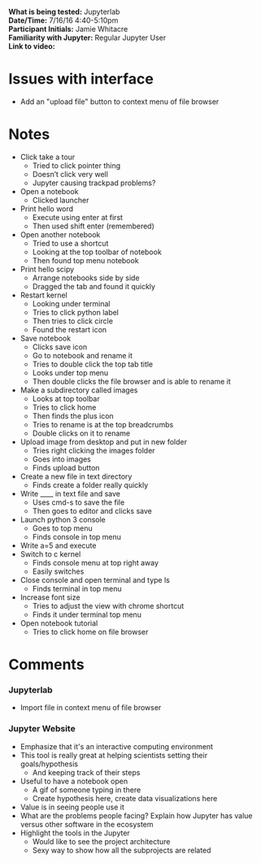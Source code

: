 **What is being tested:** Jupyterlab  
**Date/Time:** 7/16/16 4:40-5:10pm  
**Participant Initials:** Jamie Whitacre  
**Familiarity with Jupyter:** Regular Jupyter User  
**Link to video:**  

# Issues with interface

* Add an "upload file" button to context menu of file browser

# Notes

* Click take a tour
   * Tried to click pointer thing
   * Doesn’t click very well
   * Jupyter causing trackpad problems?
* Open a notebook
   * Clicked launcher
* Print hello word
   * Execute using enter at first
   * Then used shift enter (remembered)
* Open another notebook
   * Tried to use a shortcut
   * Looking at the top toolbar of notebook
   * Then found top menu notebook
* Print hello scipy
   * Arrange notebooks side by side
   * Dragged the tab and found it quickly
* Restart kernel 
   * Looking under terminal
   * Tries to click python label
   * Then tries to click circle
   * Found the restart icon
* Save notebook
   * Clicks save icon
   * Go to notebook and rename it
   * Tries to double click the top tab title
   * Looks under top menu
   * Then double clicks the file browser and is able to rename it
* Make a subdirectory called images
   * Looks at top toolbar
   * Tries to click home
   * Then finds the plus icon
   * Tries to rename is at the top breadcrumbs
   * Double clicks on it to rename
* Upload image from desktop and put in new folder
   * Tries right clicking the images folder
   * Goes into images
   * Finds upload button
* Create a new file in text directory
   * Finds create a folder really quickly
* Write ____ in text file and save
   * Uses cmd-s to save the file
   * Then goes to editor and clicks save
* Launch python 3 console
   * Goes to top menu
   * Finds console in top menu
* Write a=5 and execute
* Switch to c kernel
   * Finds console menu at top right away
   * Easily switches
* Close console and open terminal and type ls
   * Finds terminal in top menu
* Increase font size
   * Tries to adjust the view with chrome shortcut
   * Finds it under terminal top menu
* Open notebook tutorial 
   * Tries to click home on file browser

# Comments

### Jupyterlab
* Import file in context menu of file browser

### Jupyter Website
* Emphasize that it's an interactive computing environment
* This tool is really great at helping scientists setting their goals/hypothesis
   * And keeping track of their steps
* Useful to have a notebook open
   * A gif of someone typing in there
   * Create hypothesis here, create data visualizations here
* Value is in seeing people use it
* What are the problems people facing? Explain how Jupyter has value versus other software in the ecosystem
* Highlight the tools in the Jupyter
   * Would like to see the project architecture
   * Sexy way to show how all the subprojects are related
